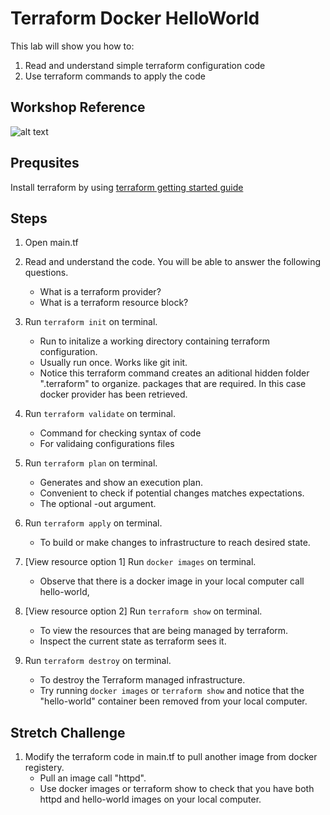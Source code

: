# Terraform Docker HelloWorld
This lab will show you how to:
1. Read and understand simple terraform configuration code
2. Use terraform commands to apply the code


## Workshop Reference 
![alt text](https://github.com/gohjiaying/CloudSeedersTerraform/blob/master/images/demo1explanation.png "Workshop 1 Architecture Reference")


## Prequsites
Install terraform by using [terraform getting started guide](https://learn.hashicorp.com/terraform/getting-started/install.html)


## Steps
1. Open main.tf

2. Read and understand the code. You will be able to answer the following questions.
    - What is a terraform provider?
    - What is a terraform resource block?

3. Run `terraform init` on terminal.
    - Run to initalize a working directory containing terraform configuration.
    - Usually run once. Works like git init.
    - Notice this terraform command creates an aditional hidden folder ".terraform" to organize.
    packages that are required. In this case docker provider has been retrieved.

4. Run `terraform validate` on terminal.
    - Command for checking syntax of code
    - For validaing configurations files

5. Run `terraform plan` on terminal.
    - Generates and show an execution plan.
    - Convenient to check if potential changes matches expectations.
    - The optional -out argument.

6. Run `terraform apply` on terminal.
    - To build or make changes to infrastructure to reach desired state.

7. [View resource option 1] Run `docker images` on terminal.
    - Observe that there is a docker image in your local computer call hello-world,

8. [View resource option 2] Run `terraform show` on terminal.
    - To view the resources that are being managed by terraform.
    - Inspect the current state as terraform sees it.

8. Run `terraform destroy` on terminal.
    - To destroy the Terraform managed infrastructure.
    - Try running `docker images` or `terraform show` and notice that the "hello-world" container been removed from your local computer.


## Stretch Challenge
1. Modify the terraform code in main.tf to pull another image from docker registery.
    - Pull an image call "httpd".
    - Use docker images or terraform show to check that you have both httpd and hello-world images on your local computer.